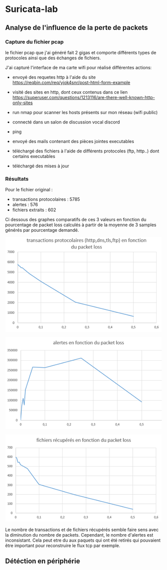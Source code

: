 # Suricata-lab

## Analyse de l'influence de la perte de packets

### Capture du fichier pcap

le fichier pcap que j'ai généré fait 2 gigas et comporte différents types de protocoles ainsi que des échanges de fichiers.

J'ai capturé l'interface de ma carte wifi pour réalisé différentes actions:

- envoyé des requetes http à l'aide du site https://reqbin.com/req/yjok4snr/post-html-form-example

- visité des sites en http, dont ceux contenus dans ce lien https://superuser.com/questions/1213116/are-there-well-known-http-only-sites

- run nmap pour scanner les hosts présents sur mon réseau (wifi public)

- connecté dans un salon de discussion vocal discord

- ping

- envoyé des mails contenant des pièces jointes executables

- téléchargé des fichiers à l'aide de différents protocoles (ftp, http..) dont certains executables

- téléchargé des mises à jour

### Résultats

Pour le fichier original :
 - transactions protocolaires : 5785
 - alertes : 576
 - fichiers extraits : 602

Ci dessous des graphes comparatifs de ces 3 valeurs en fonction du pourcentage de packet loss calculés à partir de la moyenne de 3 samples générés par pourcentage demandé. 

![alt text](image.png)

![alt text](image-1.png)

![alt text](image-2.png)

Le nombre de transactions et de fichiers récupérés semble faire sens avec la diminution du nombre de packets. Cependant, le nombre d'alertes est inconsistant. Cela peut etre du aux paquets qui ont été retirés qui pouvaient être important pour reconstruire le flux tcp par exemple.

## Détéction en périphérie